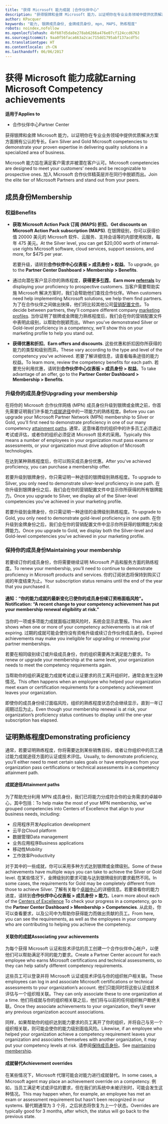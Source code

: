 ```yaml
---
title: "获得 Microsoft 能力成就 |合作伙伴中心"
description: "获得银牌和金牌 Microsoft 能力，以证明你在专业业务领域中提供优质解决方案方面拥有公认的专长"
author: KPacquer
keywords: "能力, 银牌成员身份, 金牌成员身份, mpn, MAPS, 熟练程度"
robots: noindex,nofollow
ms.openlocfilehash: 4bf607d5da8e278ab6266a476e07cf124ccd6763
ms.sourcegitcommit: 9aa0f56faca663a2cac715dd1795abf137acdf5c
ms.translationtype: HT
ms.contentlocale: zh-CN
ms.lasthandoff: 06/06/2017
---
```

# <a name="earning-microsoft-competency-achievements"></a><span data-ttu-id="88f51-104">获得 Microsoft 能力成就</span><span class="sxs-lookup"><span data-stu-id="88f51-104">Earning Microsoft Competency achievements</span></span>

**<span data-ttu-id="88f51-105">适用于</span><span class="sxs-lookup"><span data-stu-id="88f51-105">Applies to</span></span>**

-  <span data-ttu-id="88f51-106">合作伙伴中心</span><span class="sxs-lookup"><span data-stu-id="88f51-106">Partner Center</span></span>

<span data-ttu-id="88f51-107">获得银牌和金牌 Microsoft 能力，以证明你在专业业务领域中提供优质解决方案方面拥有公认的专长。</span><span class="sxs-lookup"><span data-stu-id="88f51-107">Earn Silver and Gold Microsoft competencies to demonstrate your proven expertise in delivering quality solutions in a specialized area of business.</span></span> 

<span data-ttu-id="88f51-108">Microsoft 能力旨在满足客户需求并被潜在客户认可。</span><span class="sxs-lookup"><span data-stu-id="88f51-108">Microsoft competencies are designed to meet your customers’ needs and be recognizable to prospective ones.</span></span> <span data-ttu-id="88f51-109">加入 Microsoft 合作伙伴精英层并在同行中脱颖而出。</span><span class="sxs-lookup"><span data-stu-id="88f51-109">Join the elite tier of Microsoft Partners and stand out from your peers.</span></span>

## <a name="membership"></a><span data-ttu-id="88f51-110">成员身份</span><span class="sxs-lookup"><span data-stu-id="88f51-110">Membership</span></span>

### <a name="benefits"></a><span data-ttu-id="88f51-111">权益</span><span class="sxs-lookup"><span data-stu-id="88f51-111">Benefits</span></span>
*  <span data-ttu-id="88f51-112">**获取 Microsoft Action Pack 订阅 (MAPS) 折扣**。</span><span class="sxs-lookup"><span data-stu-id="88f51-112">**Get discounts on Microsoft Action Pack subscription (MAPS)**.</span></span> <span data-ttu-id="88f51-113">在银牌级别，你可以获得价值 20000 美元的 Microsoft 软件、云服务、支持会话等的内部使用权限，每年 475 美元。</span><span class="sxs-lookup"><span data-stu-id="88f51-113">At the Silver level, you can get $20,000 worth of internal-use rights Microsoft software, cloud services, support sessions, and more, for $475 per year.</span></span>

   <span data-ttu-id="88f51-114">若要升级，请转到**合作伙伴中心仪表板 > 成员身份 > 权益**。</span><span class="sxs-lookup"><span data-stu-id="88f51-114">To upgrade, go to the **Partner Center Dashboard > Membership > Benefits**.</span></span>

*  <span data-ttu-id="88f51-115">通过向潜在客户显示你的熟练程度，**获得更多[引荐](referrals.md)**。</span><span class="sxs-lookup"><span data-stu-id="88f51-115">**Earn more [referrals](referrals.md)** by displaying your proficiency to prospective customers.</span></span> <span data-ttu-id="88f51-116">当客户需要帮助实施 Microsoft 解决方案时，我们会帮助他们查找合作伙伴。</span><span class="sxs-lookup"><span data-stu-id="88f51-116">When customers need help implementing Microsoft solutions, we help them find partners.</span></span> <span data-ttu-id="88f51-117">为了在合作伙伴之间做出抉择，他们将比较其他公司[营销配置文件](create-a-marketing-profile.md)。</span><span class="sxs-lookup"><span data-stu-id="88f51-117">To decide between partners, they'll compare different company [marketing profiles](create-a-marketing-profile.md).</span></span> <span data-ttu-id="88f51-118">当你证明了银牌或金牌能力熟练程度后，我们会在你的营销配置文件中表明此级别，以帮助你脱颖而出。</span><span class="sxs-lookup"><span data-stu-id="88f51-118">When you've demonstrated Silver or Gold-level proficiency in a competency, we'll show this on your marketing profile to help you stand out.</span></span>

*  <span data-ttu-id="88f51-119">**获得优惠和折扣**。</span><span class="sxs-lookup"><span data-stu-id="88f51-119">**Earn offers and discounts**.</span></span> <span data-ttu-id="88f51-120">这些优惠和折扣因你所获得的能力的类型和级别而异。</span><span class="sxs-lookup"><span data-stu-id="88f51-120">These vary according to the type and level of the competency you’ve achieved.</span></span> <span data-ttu-id="88f51-121">若要了解详细信息，请查看每条途径的能力权益。</span><span class="sxs-lookup"><span data-stu-id="88f51-121">To learn more, review the competency benefits for each path.</span></span> <span data-ttu-id="88f51-122">若要充分利用优惠，请转到**合作伙伴中心仪表板 > 成员身份 > 权益**。</span><span class="sxs-lookup"><span data-stu-id="88f51-122">To take advantage of an offer, go to the **Partner Center Dashboard > Membership > Benefits**.</span></span>

### <a name="upgrading-your-membership"></a><span data-ttu-id="88f51-123">升级你的成员身份</span><span class="sxs-lookup"><span data-stu-id="88f51-123">Upgrading your membership</span></span>

<span data-ttu-id="88f51-124">在将你的 Microsoft 合作伙伴网络 (MPN) 成员身份升级到银牌或金牌之前，你首先需要证明我们许多能力[成就途径](#attainment_paths)中的一项能力的熟练程度。</span><span class="sxs-lookup"><span data-stu-id="88f51-124">Before you can upgrade your Microsoft Partner Network (MPN) membership to Silver or Gold, you’ll first need to demonstrate proficiency in one of our many competency [attainment paths](#attainment_paths).</span></span> <span data-ttu-id="88f51-125">通常，这意味着你的组织中的许多员工必须通过考试或评估，或者你的组织必须促进 Microsoft 技术的采用。</span><span class="sxs-lookup"><span data-stu-id="88f51-125">Typically this means a number of employees in your organization must pass exams or assessments, or your organization must drive adoption of Microsoft technologies.</span></span> 

<span data-ttu-id="88f51-126">在达到某种熟练程度后，你可以购买成员身份优惠。</span><span class="sxs-lookup"><span data-stu-id="88f51-126">After you've achieved proficiency, you can purchase a membership offer.</span></span>

<span data-ttu-id="88f51-127">若要升级到银牌身份，你只需证明一种途径的银牌级别熟练程度。</span><span class="sxs-lookup"><span data-stu-id="88f51-127">To upgrade to Silver, you only need to demonstrate silver-level proficiency in one path.</span></span> <span data-ttu-id="88f51-128">在你升级到银牌身份之后，我们会在你的营销配置文件中显示你所获得的所有银牌能力。</span><span class="sxs-lookup"><span data-stu-id="88f51-128">Once you upgrade to Silver, we display all of the Silver-level competencies you’ve achieved in your marketing profile.</span></span> 

<span data-ttu-id="88f51-129">若要升级到金牌身份，你只需证明一种途径的金牌级别熟练程度。</span><span class="sxs-lookup"><span data-stu-id="88f51-129">To upgrade to Gold, you only need to demonstrate gold-level proficiency in one path.</span></span> <span data-ttu-id="88f51-130">在你升级到金牌身份之后，我们会在你的营销配置文件中显示你所获得的银牌能力和金牌能力。</span><span class="sxs-lookup"><span data-stu-id="88f51-130">Once you upgrade to Gold, we display both the Silver-level and Gold-level competencies you’ve achieved in your marketing profile.</span></span> 

### <span data-ttu-id="88f51-131"><a href="" id="maintaining_membership"></a>保持你的成员身份</span><span class="sxs-lookup"><span data-stu-id="88f51-131"><a href="" id="maintaining_membership"></a>Maintaining your membership</span></span>

<span data-ttu-id="88f51-132">若要续订你的成员身份，你将需要继续证明 Microsoft 产品和服务方面的熟练程度。</span><span class="sxs-lookup"><span data-stu-id="88f51-132">To renew your membership, you’ll need to continue to demonstrate proficiency in Microsoft products and services.</span></span> <span data-ttu-id="88f51-133">你的订阅状态将保持到购买订阅的年度结束为止。</span><span class="sxs-lookup"><span data-stu-id="88f51-133">Your subscription status remains until the end of the year that you purchased it.</span></span>

#### <a name="notification-a-recent-change-to-your-competency-achievement-has-put-your-membership-renewal-eligibility-at-risk"></a><span data-ttu-id="88f51-134">通知：“你的能力成就的最新变化已使你的成员身份续订资格面临风险”。</span><span class="sxs-lookup"><span data-stu-id="88f51-134">Notification: “A recent change to your competency achievement has put your membership renewal eligibility at risk.”</span></span>

<span data-ttu-id="88f51-135">当你的一项或多项能力成就面临过期风险时，系统会显示此警报。</span><span class="sxs-lookup"><span data-stu-id="88f51-135">This alert shows when one or more of your competency achievements is at risk of expiring.</span></span> <span data-ttu-id="88f51-136">过期的成就可能会使你没有资格升级或续订合作伙伴成员身份。</span><span class="sxs-lookup"><span data-stu-id="88f51-136">Expired achievements may make you ineligible for upgrading or renewing your partner memberships.</span></span> 

<span data-ttu-id="88f51-137">若要在相同级别续订或升级成员身份，你的组织需要再次满足能力要求。</span><span class="sxs-lookup"><span data-stu-id="88f51-137">To renew or upgrade your membership at the same level, your organization needs to meet the competency requirements again.</span></span>

<span data-ttu-id="88f51-138">当帮助你的组织满足能力成就考试或认证要求的员工离开组织时，通常会发生这种情况。</span><span class="sxs-lookup"><span data-stu-id="88f51-138">This often happens when an employee who helped your organization meet exam or certification requirements for a competency achievement leaves your organization.</span></span> 

<span data-ttu-id="88f51-139">即使你的成员身份续订面临风险，组织的熟练程度状态仍会继续显示，直到一年订阅期过后为止。</span><span class="sxs-lookup"><span data-stu-id="88f51-139">Even though your membership renewal is at risk, your organization’s proficiency status continues to display until the one-year subscription has elapsed.</span></span>


## <a name="demonstrating-proficiency"></a><span data-ttu-id="88f51-140">证明熟练程度</span><span class="sxs-lookup"><span data-stu-id="88f51-140">Demonstrating proficiency</span></span>

<span data-ttu-id="88f51-141">通常，若要证明熟练程度，你将需要达到某些销售目标，或者让你组织中的员工通过能力成就途径方面的认证或技术评估。</span><span class="sxs-lookup"><span data-stu-id="88f51-141">Usually, to demonstrate proficiency, you’ll either need to meet certain sales goals or have employees from your organization pass certifications or technical assessments in a competency attainment path.</span></span>

#### <span data-ttu-id="88f51-142"><a href="" id="attainment_paths"></a>成就途径</span><span class="sxs-lookup"><span data-stu-id="88f51-142"><a href="" id="attainment_paths"></a>Attainment paths</span></span>

<span data-ttu-id="88f51-143">为了帮助充分利用 MPN 成员身份，我们已将能力分成符合你的业务需求的卓越中心，其中包括：</span><span class="sxs-lookup"><span data-stu-id="88f51-143">To help make the most of your MPN membership, we've grouped competencies into Centers of Excellence that align to your business needs, including:</span></span>

*  <span data-ttu-id="88f51-144">应用程序开发</span><span class="sxs-lookup"><span data-stu-id="88f51-144">Application development</span></span>
*  <span data-ttu-id="88f51-145">云平台</span><span class="sxs-lookup"><span data-stu-id="88f51-145">Cloud platform</span></span>
*  <span data-ttu-id="88f51-146">数据管理</span><span class="sxs-lookup"><span data-stu-id="88f51-146">Data management</span></span>
*  <span data-ttu-id="88f51-147">业务应用程序</span><span class="sxs-lookup"><span data-stu-id="88f51-147">Business applications</span></span>
*  <span data-ttu-id="88f51-148">移动性</span><span class="sxs-lookup"><span data-stu-id="88f51-148">Mobility</span></span>
*  <span data-ttu-id="88f51-149">工作效率</span><span class="sxs-lookup"><span data-stu-id="88f51-149">Productivity</span></span>

<span data-ttu-id="88f51-150">对于其中的一些成就，你可以采用多种方式达到银牌或金牌级别。</span><span class="sxs-lookup"><span data-stu-id="88f51-150">Some of these achievements have multiple ways you can take to achieve the Silver or Gold level.</span></span> <span data-ttu-id="88f51-151">在某些情况下，金牌级别的要求可能与达到银牌级别的要求截然不同。</span><span class="sxs-lookup"><span data-stu-id="88f51-151">In some cases, the requirements for Gold may be completely different from those to achieve Silver.</span></span>
<span data-ttu-id="88f51-152">了解有关每个[卓越中心](https://partner.microsoft.com/membership/competencies)的详细信息。若要查看你的能力进度，请转到**合作伙伴中心仪表板 > 成员身份 > 能力**。</span><span class="sxs-lookup"><span data-stu-id="88f51-152">Learn more about each of the [Centers of Excellence](https://partner.microsoft.com/membership/competencies) To check your progress in a competency, go to the **Partner Center Dashboard > Membership > Competencies**.</span></span> <span data-ttu-id="88f51-153">从此处，你可以查看要求，以及公司中为帮助你获得能力而做出贡献的员工。</span><span class="sxs-lookup"><span data-stu-id="88f51-153">From here, you can see the requirements, as well as the employees in your company who are contributing to helping you achieve the competency.</span></span>

#### <span data-ttu-id="88f51-154"><a href="" id="associating_achievements"></a>关联你的成就</span><span class="sxs-lookup"><span data-stu-id="88f51-154"><a href="" id="associating_achievements"></a>Associating your achievements</span></span>

<span data-ttu-id="88f51-155">为每个获得 Microsoft 认证和技术评估的员工创建一个合作伙伴中心帐户，以便他们可以帮助满足不同的能力要求。</span><span class="sxs-lookup"><span data-stu-id="88f51-155">Create a Partner Center account for each employee who earns Microsoft certifications and technical assessments, so they can help satisfy different competency requirements.</span></span>

<span data-ttu-id="88f51-156">这些员工可以登录并将 Microsoft 认证或技术评估与你的组织帐户相关联。</span><span class="sxs-lookup"><span data-stu-id="88f51-156">These employees can log in and associate Microsoft certifications or technical assessments to your organization’s account.</span></span> <span data-ttu-id="88f51-157">他们只能同时将这些认证或技术评估与一个组织相关联。</span><span class="sxs-lookup"><span data-stu-id="88f51-157">They can only associate these to one organization at a time.</span></span> <span data-ttu-id="88f51-158">他们将成就与你的组织相关联之后，他们将与以前的任何组织帐户断绝关联。</span><span class="sxs-lookup"><span data-stu-id="88f51-158">Once they associate achievements to your organization, they’ll sever any previous organization account associations.</span></span>

<span data-ttu-id="88f51-159">同样，如果帮助你的组织达到能力要求的员工离开了你的组织，并将自己与另一个组织相关联，则可能会使你的能力级别面临风险。</span><span class="sxs-lookup"><span data-stu-id="88f51-159">Likewise, if an employee who helped your organization achieve a competency requirement leaves your organization and associates themselves with another organization, it may put your competency levels at risk.</span></span> <span data-ttu-id="88f51-160">请参阅[保持成员身份](#maintaining_membership)。</span><span class="sxs-lookup"><span data-stu-id="88f51-160">See [maintaining membership](#maintaining_membership).</span></span>

#### <span data-ttu-id="88f51-161"><a href="" id="#achievement_override"></a>成就替代</span><span class="sxs-lookup"><span data-stu-id="88f51-161"><a href="" id="#achievement_override"></a>Achievement overrides</span></span>

<span data-ttu-id="88f51-162">在某些情况下，Microsoft 代理可能会对能力进行成就替代。</span><span class="sxs-lookup"><span data-stu-id="88f51-162">In some cases, a Microsoft agent may place an achievement override on a competency.</span></span> <span data-ttu-id="88f51-163">例如，当员工满足考试或评估的要求，但在我们的系统中未被识别时，可能会发生这种情况。</span><span class="sxs-lookup"><span data-stu-id="88f51-163">This may happen when, for example, an employee has met an exam or assessment requirement but hasn’t been recognized in our systems.</span></span> <span data-ttu-id="88f51-164">替代期通常为 3 个月，之后状态将恢复为上一个状态。</span><span class="sxs-lookup"><span data-stu-id="88f51-164">Overrides are typically good for 3 months, after which, the status will go back to the previous state.</span></span> 
